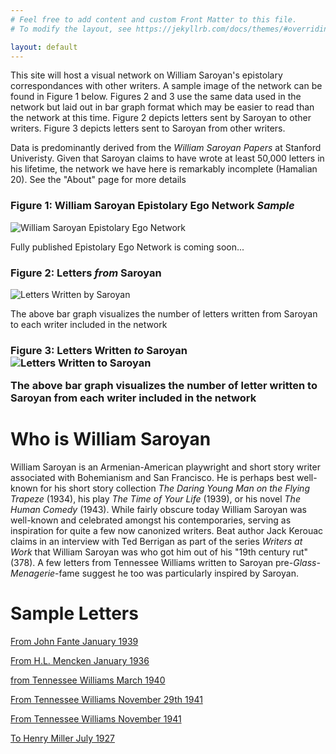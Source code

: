 ```yaml
---
# Feel free to add content and custom Front Matter to this file.
# To modify the layout, see https://jekyllrb.com/docs/themes/#overriding-theme-defaults

layout: default
---
```

<title>William Saroyan Epistolary Ego Network</title>

<p>This site will host a visual network on William Saroyan's epistolary correspondances with other writers. A sample image of the network can be found in Figure 1 below. Figures 2 and 3 use the same data used in the network but laid out in bar graph format which may be easier to read than the network at this time. Figure 2 depicts letters sent by Saroyan to other writers. Figure 3 depicts letters sent to Saroyan from other writers.</p>

<p>Data is predominantly derived from the <em>William Saroyan Papers</em> at Stanford Univeristy. Given that Saroyan claims to have wrote at least 50,000 letters in his lifetime, the network we have here is remarkably incomplete (Hamalian 20). See the "About" page for more details</p>


<h3>Figure 1: William Saroyan Epistolary Ego Network <em>Sample</em></h3>

<img src="../williamsaroyannetwork/assets/saroyan_epistolary_ego_network.png" alt="William Saroyan Epistolary Ego Network" id="network">
<p>Fully published Epistolary Ego Network is coming soon...</p>

<h3>Figure 2: Letters <em>from</em> Saroyan</h3>
<img src="../williamsaroyannetwork/assets/saroyan_letters_written.png" alt="Letters Written by Saroyan">
<p>The above bar graph visualizes the number of letters written from Saroyan to each writer included in the network</p>

<h3>Figure 3: Letters Written <em>to</em> Saroyan
<img src="../williamsaroyannetwork/assets/saroyan_letters_recieved.png" alt="Letters Written to Saroyan">
<p>The above bar graph visualizes the number of letter written to Saroyan from each writer included in the network

<h1>Who is William Saroyan</h1>
<p>William Saroyan is an Armenian-American playwright and short story writer associated with Bohemianism and San Francisco. He is perhaps best well-known for his short story collection <em>The Daring Young Man on the Flying Trapeze</em> (1934), his play <em>The Time of Your Life</em> (1939), or his novel <em>The Human Comedy</em> (1943). While fairly obscure today William Saroyan was well-known and celebrated amongst his contemporaries, serving as inspiration for quite a few now canonized writers. Beat author Jack Kerouac claims in an interview with Ted Berrigan as part of the series <em>Writers at Work</em> that William Saroyan was who got him out of his "19th century rut" (378). A few letters from Tennessee Williams written to Saroyan pre-<em>Glass-Menagerie</em>-fame suggest he too was particularly inspired by Saroyan.</p>

<h1>Sample Letters</h1>
<p>
    <a href="../williamsaroyannetwork/_texts/From_John_Fante_January_1939.pdf" role="document">From John Fante January 1939</a>
</p>
<p>
    <a href="../williamsaroyannetwork/_texts/From_Mencken_January_1936.pdf" role="document">From H.L. Mencken January 1936</a>
</p>
<p>
    <a href="../williamsaroyannetwork/_texts/From_Tennessee_Williams_March_1940.pdf" role="pdf">from Tennessee Williams March 1940</a>
</p>
<p>
    <a href="../williamsaroyannetwork/_texts/From_Tennessee_Williams_November_29_1941.pdf" role="pdf">From Tennessee Williams November 29th 1941</a>
</p>
<p>
    <a href="../williamsaroyannetwork/_texts/From_Tennessee_Williams_November_1941.pdf" role="pdf">From Tennessee Williams November 1941</a>
</p>
<p>
    <a href="https//:alyssa-jorgensen.github.io/williamsaroyannetwork/_texts/To_Henry_Miller_July_1927.pdf" role="pdf">To Henry Miller July 1927</a>
</p>